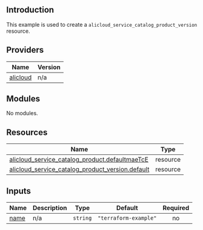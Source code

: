 ## Introduction

This example is used to create a `alicloud_service_catalog_product_version` resource.

<!-- BEGIN_TF_DOCS -->
## Providers

| Name | Version |
|------|---------|
| <a name="provider_alicloud"></a> [alicloud](#provider\_alicloud) | n/a |

## Modules

No modules.

## Resources

| Name | Type |
|------|------|
| [alicloud_service_catalog_product.defaultmaeTcE](https://registry.terraform.io/providers/aliyun/alicloud/latest/docs/resources/service_catalog_product) | resource |
| [alicloud_service_catalog_product_version.default](https://registry.terraform.io/providers/aliyun/alicloud/latest/docs/resources/service_catalog_product_version) | resource |

## Inputs

| Name | Description | Type | Default | Required |
|------|-------------|------|---------|:--------:|
| <a name="input_name"></a> [name](#input\_name) | n/a | `string` | `"terraform-example"` | no |
<!-- END_TF_DOCS -->

